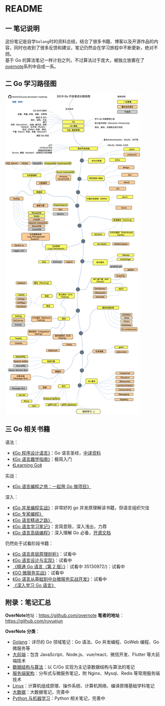 # README

## 一 笔记说明

这份笔记是自学`Golang`时的资料总结，结合了很多书籍、博客以及开源作品的内容，同时也收到了很多反馈和建议，笔记仍然会在学习旅程中不断更新，绝对不鸽。  
基于 Go 的算法笔记一样计划之列，不过算法过于庞大，被独立放置在了[overnote](https://github.com/overnote/over-algorithm)系列中自成一系。

## 二 Go 学习路径图

![Go 学习路径图](./images/go/go-develep.png)

## 三 Go 相关书籍

语法：

- [《Go 程序设计语言》](https://book.douban.com/subject/27044219/)：Go 语言圣经，[中译资料](https://github.com/gopl-zh/gopl-zh.github.com)
- [《Go 语言趣学指南》](https://book.douban.com/subject/34951096/)：极简入门
- [《Learning Go》](https://book.douban.com/subject/35128336/)

实战：

- [《Go 语言编程之旅：一起用 Go 做项目》](https://book.douban.com/subject/)

深入：

- [《Go 并发编程实战》](https://book.douban.com/subject/27016236/)：非常好的 go 并发原理解读书籍，但语言组织欠佳
- [《Go 专家编程》](https://book.douban.com/subject/35144587/)
- [《Go 语言精进之路》](https://book.douban.com/subject/35720728/)
- [《Go 语言学习笔记》](https://book.douban.com/subject/26832468/)：言简意赅，深入浅出，力荐
- [《Go 语言高级编程》](https://book.douban.com/subject/34442131/)：深入理解 Go 必备，[开源文档](https://github.com/chai2010/advanced-go-programming-book)

仍然处于试看阶段书籍：

- [《Go 语言底层原理剖析》](https://book.douban.com/subject/35556889/)：试看中
- [《Go 语言设计与实现》](https://book.douban.com/subject/35635836/)：试看中
- [《精通 Go 语言（第 2 版）》](https://item.jd.com/13543938.html#none)：试看中
  35130972/)：试看中
- [《GO 微服务实战》](https://book.douban.com/subject/35381916/)：试看中
- [《Go 语言从基础到中台微服务实战开发》](https://item.jd.com/10034293424182.html)：试看中
- [《深入学习 Go 语言》](https://book.douban.com/subject/34798021/)

## 附录：笔记汇总

**OverNote**地址：<https://github.com/overnote>
**笔者的地址**：<https://github.com/ruyuejun>

**OverNote 分类**：

- [Golang](https://github.com/overnote/over-golang)：详尽的 Go 领域笔记：Go 语法、Go 并发编程、GoWeb 编程、Go 微服务等
- [大前端](https://github.com/overnote/over-javascript)：包含 JavaScript、Node.js、vue/react、微信开发、Flutter 等大前端技术
- [数据结构与算法](https://github.com/overnote/over-algorithm)：以 C/Go 实现为主记录数据结构与算法的笔记
- [服务端架构](https://github.com/overnote/over-server)：分布式与微服务笔记，附 Nginx、Mysql、Redis 等常用服务端技术
- [Linux](https://github.com/overnote/over-linux)：计算机组成原理、操作系统、计算机网络、编译原理基础学科笔记
- [大数据](https://github.com/overnote/over-bigdata)：大数据笔记，完善中
- [Python 与机器学习](https://github.com/overnote/over-python)：Python 相关笔记，完善中
